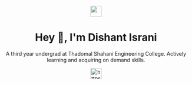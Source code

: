 <p align="center"><img height="30" src="https://forthebadge.com/images/badges/its-not-a-lie-if-you-believe-it.svg"/></p>
<h1 align="center">Hey 👋, I'm Dishant Israni</h1>
<p align="center">A third year undergrad at Thadomal Shahani Engineering College. Actively learning and acquiring on demand skills.</p>
<p align="center">
<a href="https://www.linkedin.com/in/dishantisrani/" target="blank"><img align="center" src="https://cdn.jsdelivr.net/npm/simple-icons@3.0.1/icons/linkedin.svg" alt="https://www.linkedin.com/in/dishantisrani/" height="30" width="30" /></a>
</p>
